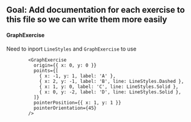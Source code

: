 ## Goal: Add documentation for each exercise to this file so we can write them more easily

#### GraphExercise

Need to inport `LineStyles` and `GraphExercise` to use

```angular2html
        <GraphExercise
          origin={{ x: 0, y: 0 }}
          points={[
            { x: -1, y: 1, label: 'A' },
            { x: 2, y: -1, label: 'B', line: LineStyles.Dashed },
            { x: 1, y: 0, label: 'C', line: LineStyles.Solid },
            { x: 0, y: -2, label: 'D', line: LineStyles.Solid },
          ]}
          pointerPosition={{ x: 1, y: 1 }}
          pointerOrientation={45}
        />
```
